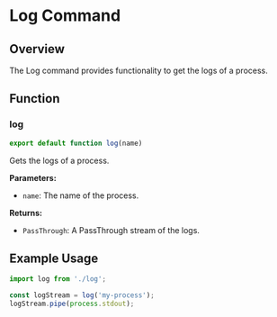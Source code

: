 # Log Command

## Overview

The Log command provides functionality to get the logs of a process.

## Function

### log

```javascript
export default function log(name)
```

Gets the logs of a process.

**Parameters:**

- `name`: The name of the process.

**Returns:**

- `PassThrough`: A PassThrough stream of the logs.

## Example Usage

```javascript
import log from './log';

const logStream = log('my-process');
logStream.pipe(process.stdout);
```

